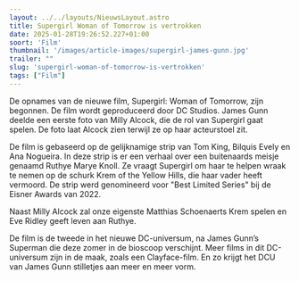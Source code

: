 ```yaml
---
layout: ../../layouts/NieuwsLayout.astro
title: Supergirl Woman of Tomorrow is vertrokken
date: 2025-01-28T19:26:52.227+01:00
soort: 'Film'
thumbnail: '/images/article-images/supergirl-james-gunn.jpg'
trailer: ""
slug: 'supergirl-woman-of-tomorrow-is-vertrokken'
tags: ["Film"]
---
```


De opnames van de nieuwe film, Supergirl: Woman of Tomorrow, zijn begonnen. De
film wordt geproduceerd door DC Studios. James Gunn deelde een eerste foto van
Milly Alcock, die de rol van Supergirl gaat spelen. De foto laat Alcock zien
terwijl ze op haar acteurstoel zit.

De film is gebaseerd op de gelijknamige strip van Tom King, Bilquis Evely en Ana
Nogueira. In deze strip is er een verhaal over een buitenaards meisje genaamd
Ruthye Marye Knoll. Ze vraagt Supergirl om haar te helpen wraak te nemen op de
schurk Krem of the Yellow Hills, die haar vader heeft vermoord. De strip werd
genomineerd voor "Best Limited Series" bij de Eisner Awards van 2022.

Naast Milly Alcock zal onze eigenste Matthias Schoenaerts Krem spelen en Eve
Ridley geeft leven aan Ruthye.

De film is de tweede in het nieuwe DC-universum, na James Gunn’s Superman die
deze zomer in de bioscoop verschijnt. Meer films in dit DC-universum zijn in de
maak, zoals een Clayface-film. En zo krijgt het DCU van James Gunn stilletjes
aan meer en meer vorm.
